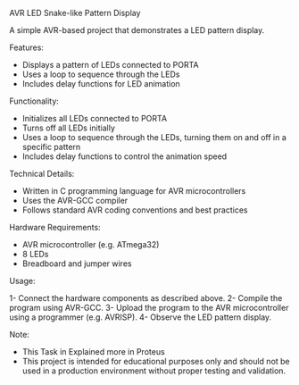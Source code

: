 AVR LED Snake-like Pattern Display

A simple AVR-based project that demonstrates a LED pattern display.

Features:

- Displays a pattern of LEDs connected to PORTA
- Uses a loop to sequence through the LEDs
- Includes delay functions for LED animation

Functionality:

- Initializes all LEDs connected to PORTA
- Turns off all LEDs initially
- Uses a loop to sequence through the LEDs, turning them on and off in a specific pattern
- Includes delay functions to control the animation speed

Technical Details:

- Written in C programming language for AVR microcontrollers
- Uses the AVR-GCC compiler
- Follows standard AVR coding conventions and best practices

Hardware Requirements:

- AVR microcontroller (e.g. ATmega32)
- 8 LEDs
- Breadboard and jumper wires

Usage:

1- Connect the hardware components as described above.
2- Compile the program using AVR-GCC.
3- Upload the program to the AVR microcontroller using a programmer 
(e.g. AVRISP).
4- Observe the LED pattern display.

Note:

- This Task in Explained more in Proteus
- This project is intended for educational purposes only and should not be used in a production environment without proper testing and validation.